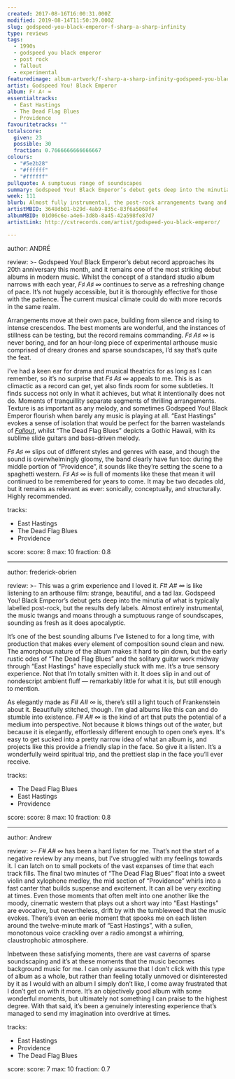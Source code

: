 ```yaml
---
created: 2017-08-16T16:00:31.000Z
modified: 2019-08-14T11:50:39.000Z
slug: godspeed-you-black-emperor-f-sharp-a-sharp-infinity
type: reviews
tags:
  - 1990s
  - godspeed you black emperor
  - post rock
  - fallout
  - experimental
featuredimage: album-artwork/f-sharp-a-sharp-infinity-godspeed-you-black-emperor.jpg
artist: Godspeed You! Black Emperor
album: F♯ A♯ ∞
essentialtracks:
  - East Hastings
  - The Dead Flag Blues
  - Providence
favouritetracks: ""
totalscore:
  given: 23
  possible: 30
  fraction: 0.7666666666666667
colours:
  - "#5e2b28"
  - "#ffffff"
  - "#ffffff"
pullquote: A sumptuous range of soundscapes
summary: Godspeed You! Black Emperor’s debut gets deep into the minutia of what is typically labelled post-rock, but the results defy labels. Almost entirely instrumental, the music twangs and moans through a sumptuous range of soundscapes, sounding as fresh as it does apocalyptic.
week: 111
blurb: Almost fully instrumental, the post-rock arrangements twang and moan through a sumptuous range of soundscapes, sounding as fresh as they do apocalyptic.
artistMBID: 3648db01-b29d-4ab9-835c-83f6a5068fe4
albumMBID: 01d06c6e-a4e6-3d8b-8a45-42a598fe87d7
artistLink: http://cstrecords.com/artist/godspeed-you-black-emperor/

---
```


author: ANDRÉ

review: >-
  Godspeed You! Black Emperor’s debut record approaches its 20th anniversary this month, and it remains one of the most striking debut albums in modern music. Whilst the concept of a standard studio album narrows with each year, *F♯ A♯ ∞* continues to serve as a refreshing change of pace. It’s not hugely accessible, but it is thoroughly effective for those with the patience. The current musical climate could do with more records in the same realm. 
  
  Arrangements move at their own pace, building from silence and rising to intense crescendos. The best moments are wonderful, and the instances of stillness can be testing, but the record remains commanding. *F♯ A♯ ∞* is never boring, and for an hour-long piece of experimental arthouse music comprised of dreary drones and sparse soundscapes, I’d say that’s quite the feat.
  
  I’ve had a keen ear for drama and musical theatrics for as long as I can remember, so it’s no surprise that *F♯ A♯ ∞* appeals to me. This is as climactic as a record can get, yet also finds room for some subtleties. It finds success not only in what it achieves, but what it intentionally does not do. Moments of tranquillity separate segments of thrilling arrangements. Texture is as important as any melody, and sometimes Godspeed You! Black Emperor flourish when barely any music is playing at all. “East Hastings” evokes a sense of isolation that would be perfect for the barren wastelands of [*Fallout*](/articles/world-on-fire-the-music-of-fallout-3/), whilst “The Dead Flag Blues” depicts a Gothic Hawaii, with its sublime slide guitars and bass-driven melody. 
  
  *F♯ A♯ ∞* slips out of different styles and genres with ease, and though the sound is overwhelmingly gloomy, the band clearly have fun too: during the middle portion of “Providence”, it sounds like they’re setting the scene to a spaghetti western. *F♯ A♯ ∞* is full of moments like these that mean it will continued to be remembered for years to come. It may be two decades old, but it remains as relevant as ever: sonically, conceptually, and structurally. Highly recommended.

tracks:
  - East Hastings
  - ­­The Dead Flag Blues
  - ­­Providence

score:
  score: 8
  max: 10
  fraction: 0.8

---
author: frederick-obrien

review: >-
  This was a grim experience and I loved it. *F# A# ∞* is like listening to an arthouse film: strange, beautiful, and a tad lax. Godspeed You! Black Emperor’s debut gets deep into the minutia of what is typically labelled post-rock, but the results defy labels. Almost entirely instrumental, the music twangs and moans through a sumptuous range of soundscapes, sounding as fresh as it does apocalyptic. 
  
  It’s one of the best sounding albums I’ve listened to for a long time, with production that makes every element of composition sound clean and new. The amorphous nature of the album makes it hard to pin down, but the early rustic odes of “The Dead Flag Blues” and the solitary guitar work midway through “East Hastings” have especially stuck with me. It’s a true sensory experience. Not that I’m totally smitten with it. It does slip in and out of nondescript ambient fluff — remarkably little for what it is, but still enough to mention. 
  
  As elegantly made as *F# A# ∞* is, there’s still a light touch of Frankenstein about it. Beautifully stitched, though. I’m glad albums like this can and do stumble into existence. *F# A# ∞* is the kind of art that puts the potential of a medium into perspective. Not because it blows things out of the water, but because it is elegantly, effortlessly different enough to open one’s eyes. It's easy to get sucked into a pretty narrow idea of what an album is, and projects like this provide a friendly slap in the face. So give it a listen. It’s a wonderfully weird spiritual trip, and the prettiest slap in the face you’ll ever receive.

tracks:
  - The Dead Flag Blues
  - ­­East Hastings
  - ­­Providence

score:
  score: 8
  max: 10
  fraction: 0.8

---
author: Andrew

review: >-
  *F# A# ∞* has been a hard listen for me. That’s not the start of a negative review by any means, but I’ve struggled with my feelings towards it. I can latch on to small pockets of the vast expanses of time that each track fills. The final two minutes of “The Dead Flag Blues” float into a sweet violin and xylophone medley, the mid section of “Providence” whirls into a fast canter that builds suspense and excitement. It can all be very exciting at times. Even those moments that often melt into one another like the moody, cinematic western that plays out a short way into “East Hastings” are evocative, but nevertheless, drift by with the tumbleweed that the music evokes. There’s even an eerie moment that spooks me on each listen around the twelve-minute mark of “East Hastings”, with a sullen, monotonous voice crackling over a radio amongst a whirring, claustrophobic atmosphere. 
  
  Inbetween these satisfying moments, there are vast caverns of sparse soundscaping and it’s at these moments that the music becomes background music for me. I can only assume that I don’t click with this type of album as a whole, but rather than feeling totally unmoved or disinterested by it as I would with an album I simply don’t like, I come away frustrated that I don’t get on with it more. It’s an objectively good album with some wonderful moments, but ultimately not something I can praise to the highest degree. With that said, it’s been a genuinely interesting experience that’s managed to send my imagination into overdrive at times.

tracks:
  - East Hastings
  - ­­Providence
  - ­­The Dead Flag Blues

score:
  score: 7
  max: 10
  fraction: 0.7
